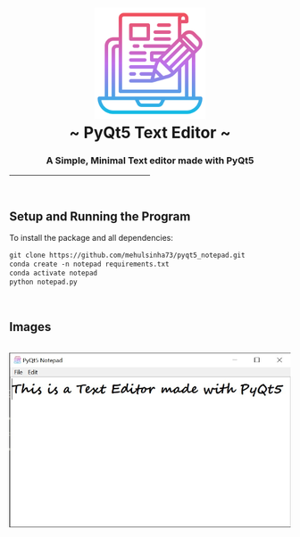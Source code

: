 <h1 align="center">
<img src="logo.png" width=200 height=200/><br>
    ~ PyQt5 Text Editor ~
</h1>


<h3 align="center">A Simple, Minimal Text editor made with PyQt5</h3>
<hr style="width:50%;"><br>

## Setup and Running the Program

To install the package and all dependencies:

```
git clone https://github.com/mehulsinha73/pyqt5_notepad.git
conda create -n notepad requirements.txt
conda activate notepad
python notepad.py
```

<br>

## Images
<br>
<img src="img.jpg">